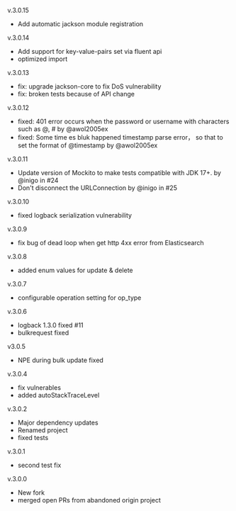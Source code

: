 v.3.0.15
 * Add automatic jackson module registration

v.3.0.14
 * Add support for key-value-pairs set via fluent api
 * optimized import

v.3.0.13
 * fix: upgrade jackson-core to fix DoS vulnerability
 * fix: broken tests because of API change

v.3.0.12
 * fixed: 401 error occurs when  the password or username with characters such as @, # by @awol2005ex
 * fixed: Some time es bluk happened timestamp parse error， so that to set the format of @timestamp by @awol2005ex

v.3.0.11
 * Update version of Mockito to make tests compatible with JDK 17+. by @inigo in #24
 * Don't disconnect the URLConnection by @inigo in #25

v.3.0.10
 * fixed logback serialization vulnerability

v.3.0.9
 * fix bug of dead loop when get http 4xx error from Elasticsearch

v.3.0.8
 * added enum values for update & delete

v.3.0.7
 * configurable operation setting for op_type

v.3.0.6
 * logback 1.3.0 fixed #11
 * bulkrequest fixed

v3.0.5
 * NPE during bulk update fixed

v.3.0.4
 * fix vulnerables
 * added autoStackTraceLevel

v.3.0.2
 * Major dependency updates
 * Renamed project
 * fixed tests

v.3.0.1
 * second test fix

v.3.0.0
 * New fork
 * merged open PRs from abandoned origin project
